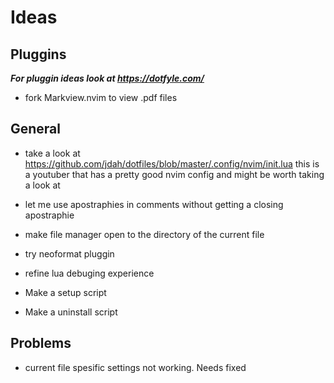 # Ideas

## Pluggins
_**For pluggin ideas look at https://dotfyle.com/**_

- fork Markview.nvim to view .pdf files

## General
- take a look at https://github.com/jdah/dotfiles/blob/master/.config/nvim/init.lua this is a youtuber that has a pretty good nvim config and might be worth taking a look at

- let me use apostraphies in comments without getting a closing apostraphie

- make file manager open to the directory of the current file 

- try neoformat pluggin

- refine lua debuging experience 

- Make a setup script

- Make a uninstall script

## Problems
- current file spesific settings not working. Needs fixed


